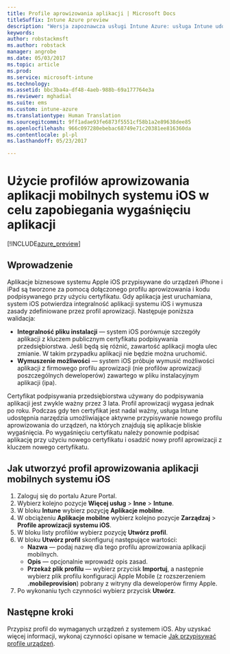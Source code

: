 ```yaml
---
title: Profile aprowizowania aplikacji | Microsoft Docs
titleSuffix: Intune Azure preview
description: "Wersja zapoznawcza usługi Intune Azure: usługa Intune udostępnia narzędzia umożliwiające aktywne przypisywanie nowego profilu aprowizowania do urządzeń, na których znajdują się aplikacje bliskie wygaśnięcia."
keywords: 
author: robstackmsft
ms.author: robstack
manager: angrobe
ms.date: 05/03/2017
ms.topic: article
ms.prod: 
ms.service: microsoft-intune
ms.technology: 
ms.assetid: bbc3ba4a-df48-4aeb-988b-69a177764e3a
ms.reviewer: mghadial
ms.suite: ems
ms.custom: intune-azure
ms.translationtype: Human Translation
ms.sourcegitcommit: 9ff1adae93fe6873f5551cf58b1a2e89638dee85
ms.openlocfilehash: 966c097280ebebac68749e71c20381ee816360da
ms.contentlocale: pl-pl
ms.lasthandoff: 05/23/2017

---
```


# <a name="use-ios-mobile-provisioning-profiles-to-prevent-your-apps-from-expiring"></a>Użycie profilów aprowizowania aplikacji mobilnych systemu iOS w celu zapobiegania wygaśnięciu aplikacji

[!INCLUDE[azure_preview](./includes/azure_preview.md)]

## <a name="introduction"></a>Wprowadzenie

Aplikacje biznesowe systemu Apple iOS przypisywane do urządzeń iPhone i iPad są tworzone za pomocą dołączonego profilu aprowizowania i kodu podpisywanego przy użyciu certyfikatu. Gdy aplikacja jest uruchamiana, system iOS potwierdza integralność aplikacji systemu iOS i wymusza zasady zdefiniowane przez profil aprowizacji. Następuje poniższa walidacja:

- **Integralność pliku instalacji** — system iOS porównuje szczegóły aplikacji z kluczem publicznym certyfikatu podpisywania przedsiębiorstwa. Jeśli będą się różnić, zawartość aplikacji mogła ulec zmianie. W takim przypadku aplikacji nie będzie można uruchomić.
- **Wymuszenie możliwości** — system iOS próbuje wymusić możliwości aplikacji z firmowego profilu aprowizacji (nie profilów aprowizacji poszczególnych deweloperów) zawartego w pliku instalacyjnym aplikacji (ipa).


Certyfikat podpisywania przedsiębiorstwa używany do podpisywania aplikacji jest zwykle ważny przez 3 lata. Profil aprowizacji wygasa jednak po roku. Podczas gdy ten certyfikat jest nadal ważny, usługa Intune udostępnia narzędzia umożliwiające aktywne przypisywanie nowego profilu aprowizowania do urządzeń, na których znajdują się aplikacje bliskie wygaśnięcia.
Po wygaśnięciu certyfikatu należy ponownie podpisać aplikację przy użyciu nowego certyfikatu i osadzić nowy profil aprowizacji z kluczem nowego certyfikatu.


## <a name="how-to-create-an-ios-mobile-app-provisioning-profile"></a>Jak utworzyć profil aprowizowania aplikacji mobilnych systemu iOS

1. Zaloguj się do portalu Azure Portal.
2. Wybierz kolejno pozycje **Więcej usług** > **Inne** > **Intune**.
3. W bloku **Intune** wybierz pozycję **Aplikacje mobilne**.
1.  W obciążeniu **Aplikacje mobilne** wybierz kolejno pozycje **Zarządzaj** > **Profile aprowizacji systemu iOS**.
2.  W bloku listy profilów wybierz pozycję **Utwórz profil**.
3. W bloku **Utwórz profil** skonfiguruj następujące wartości:
    - **Nazwa** — podaj nazwę dla tego profilu aprowizowania aplikacji mobilnych.
    - **Opis** — opcjonalnie wprowadź opis zasad.
    - **Przekaż plik profilu** — wybierz przycisk **Importuj**, a następnie wybierz plik profilu konfiguracji Apple Mobile (z rozszerzeniem **.mobileprovision**) pobrany z witryny dla deweloperów firmy Apple.
4. Po wykonaniu tych czynności wybierz przycisk **Utwórz**.

## <a name="next-steps"></a>Następne kroki

Przypisz profil do wymaganych urządzeń z systemem iOS. Aby uzyskać więcej informacji, wykonaj czynności opisane w temacie [Jak przypisywać profile urządzeń](device-profile-assign.md).

